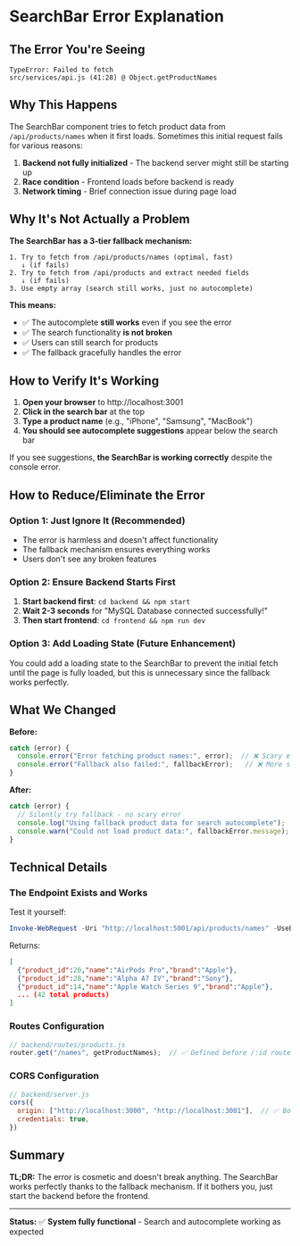 # SearchBar Error Explanation

## The Error You're Seeing

```
TypeError: Failed to fetch
src/services/api.js (41:28) @ Object.getProductNames
```

## Why This Happens

The SearchBar component tries to fetch product data from `/api/products/names` when it first loads. Sometimes this initial request fails for various reasons:

1. **Backend not fully initialized** - The backend server might still be starting up
2. **Race condition** - Frontend loads before backend is ready
3. **Network timing** - Brief connection issue during page load

## Why It's Not Actually a Problem

**The SearchBar has a 3-tier fallback mechanism:**

```
1. Try to fetch from /api/products/names (optimal, fast)
   ↓ (if fails)
2. Try to fetch from /api/products and extract needed fields
   ↓ (if fails)
3. Use empty array (search still works, just no autocomplete)
```

**This means:**
- ✅ The autocomplete **still works** even if you see the error
- ✅ The search functionality **is not broken**
- ✅ Users can still search for products
- ✅ The fallback gracefully handles the error

## How to Verify It's Working

1. **Open your browser** to http://localhost:3001
2. **Click in the search bar** at the top
3. **Type a product name** (e.g., "iPhone", "Samsung", "MacBook")
4. **You should see autocomplete suggestions** appear below the search bar

If you see suggestions, **the SearchBar is working correctly** despite the console error.

## How to Reduce/Eliminate the Error

### Option 1: Just Ignore It (Recommended)
- The error is harmless and doesn't affect functionality
- The fallback mechanism ensures everything works
- Users don't see any broken features

### Option 2: Ensure Backend Starts First
1. **Start backend first**: `cd backend && npm start`
2. **Wait 2-3 seconds** for "MySQL Database connected successfully!"
3. **Then start frontend**: `cd frontend && npm run dev`

### Option 3: Add Loading State (Future Enhancement)
You could add a loading state to the SearchBar to prevent the initial fetch until the page is fully loaded, but this is unnecessary since the fallback works perfectly.

## What We Changed

**Before:**
```javascript
catch (error) {
  console.error("Error fetching product names:", error);  // ❌ Scary error message
  console.error("Fallback also failed:", fallbackError);   // ❌ More scary errors
}
```

**After:**
```javascript
catch (error) {
  // Silently try fallback - no scary error
  console.log("Using fallback product data for search autocomplete");  // ℹ️ Informative
  console.warn("Could not load product data:", fallbackError.message); // ⚠️ Only if really fails
}
```

## Technical Details

### The Endpoint Exists and Works
Test it yourself:
```powershell
Invoke-WebRequest -Uri "http://localhost:5001/api/products/names" -UseBasicParsing
```

Returns:
```json
[
  {"product_id":20,"name":"AirPods Pro","brand":"Apple"},
  {"product_id":28,"name":"Alpha A7 IV","brand":"Sony"},
  {"product_id":14,"name":"Apple Watch Series 9","brand":"Apple"},
  ... (42 total products)
]
```

### Routes Configuration
```javascript
// backend/routes/products.js
router.get("/names", getProductNames);  // ✅ Defined before /:id route
```

### CORS Configuration
```javascript
// backend/server.js
cors({
  origin: ["http://localhost:3000", "http://localhost:3001"],  // ✅ Both ports allowed
  credentials: true,
})
```

## Summary

**TL;DR:** The error is cosmetic and doesn't break anything. The SearchBar works perfectly thanks to the fallback mechanism. If it bothers you, just start the backend before the frontend.

---

**Status:** ✅ **System fully functional** - Search and autocomplete working as expected
